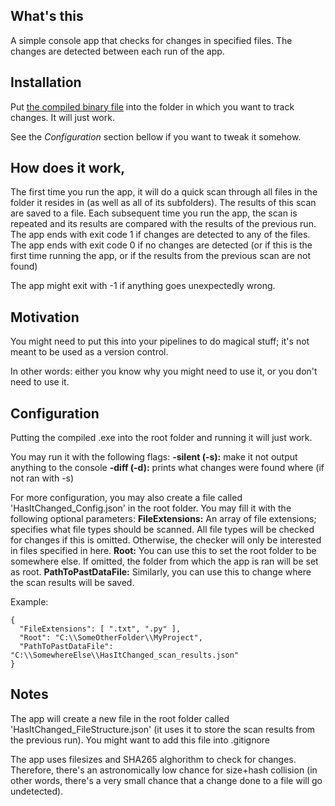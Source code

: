 ## What's this
A simple console app that checks for changes in specified files. The changes are detected between each run of the app.
## Installation
Put [the compiled binary file](https://github.com/Mufanza/has-it-changed/tree/master/Binaries) into the folder in which you want to track changes. It will just work.

See the *Configuration* section bellow if you want to tweak it somehow.
## How does it work,
The first time you run the app, it will do a quick scan through all files in the folder it resides in (as well as all of its subfolders). The results of this scan are saved to a file. Each subsequent time you run the app, the scan is repeated and its results are compared with the results of the previous run.
The app ends with exit code 1 if changes are detected to any of the files.
The app ends with exit code 0 if no changes are detected (or if this is the first time running the app, or if the results from the previous scan are not found)

The app might exit with -1 if anything goes unexpectedly wrong.

## Motivation
You might need to put this into your pipelines to do magical stuff; it's not meant to be used as a version control.

In other words: either you know why you might need to use it, or you don't need to use it.

## Configuration
Putting the compiled .exe into the root folder and running it will just work.

You may run it with the following flags:
**-silent (-s):** make it not output anything to the console
**-diff (-d):** prints what changes were found where (if not ran with -s)

For more configuration, you may also create a file called 'HasItChanged_Config.json' in the root folder. You may fill it with the following optional parameters:
**FileExtensions:** An array of file extensions; specifies what file types should be scanned. All file types will be checked for changes if this is omitted. Otherwise, the checker will only be interested in files specified in here.
**Root:** You can use this to set the root folder to be somewhere else. If omitted, the folder from which the app is ran will be set as root.
**PathToPastDataFile:** Similarly, you can use this to change where the scan results will be saved.

Example:
```
{
  "FileExtensions": [ ".txt", ".py" ],
  "Root": "C:\\SomeOtherFolder\\MyProject",
  "PathToPastDataFile": "C:\\SomewhereElse\\HasItChanged_scan_results.json"
}
```

## Notes
The app will create a new file in the root folder called 'HasItChanged_FileStructure.json' (it uses it to store the scan results from the previous run). You might want to add this file into .gitignore

The app uses filesizes and SHA265 alghorithm to check for changes. Therefore, there's an astronomically low chance for size+hash collision (in other words, there's a very small chance that a change done to a file will go undetected).
